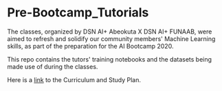 # Pre-Bootcamp_Tutorials
The classes, organized by DSN AI+ Abeokuta X DSN AI+ FUNAAB, were aimed to refresh and solidify our community members' Machine Learning skills, as part of the preparation for the AI Bootcamp 2020.

This repo contains the tutors' training notebooks and the datasets being made use of during the classes.

Here is a [link](https://docs.google.com/spreadsheets/d/14oO-CdnpP2q79d0DmecI0OMxxMChDaqDJCGULATiosM/edit?usp=sharing) to the Curriculum and Study Plan.
